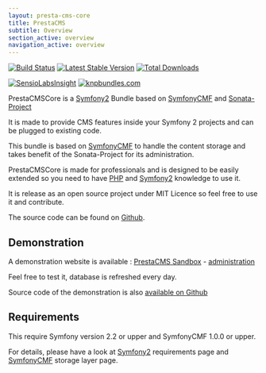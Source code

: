 ```yaml
---
layout: presta-cms-core
title: PrestaCMS
subtitle: Overview
section_active: overview
navigation_active: overview
---
```


[![Build Status](https://secure.travis-ci.org/prestaconcept/PrestaCMSCoreBundle.png?branch=master)](http://travis-ci.org/prestaconcept/PrestaCMSCoreBundle)
[![Latest Stable Version](https://poser.pugx.org/presta/cms-core-bundle/v/stable.png)](https://packagist.org/packages/presta/cms-core-bundle)
[![Total Downloads](https://poser.pugx.org/presta/cms-core-bundle/downloads.png)](https://packagist.org/packages/presta/cms-core-bundle)

[![SensioLabsInsight](https://insight.sensiolabs.com/projects/6576869b-bb02-4c6f-85ad-eac142d03b85/big.png)](https://insight.sensiolabs.com/projects/6576869b-bb02-4c6f-85ad-eac142d03b85)
[![knpbundles.com](http://knpbundles.com/prestaconcept/PrestaCMSCoreBundle/badge)](http://knpbundles.com/prestaconcept/PrestaCMSCoreBundle)


PrestaCMSCore is a [Symfony2][1] Bundle based on [SymfonyCMF][2] and [Sonata-Project][3]

It is made to provide CMS features inside your Symfony 2 projects and can be plugged to existing code.

This bundle is based on [SymfonyCMF][2] to handle the content storage and takes benefit of the Sonata-Project
for its administration.

PrestaCMSCore is made for professionals and is designed to be easily extended so you need to have [PHP][4] and [Symfony2][1]
knowledge to use it.

It is release as an open source project under MIT Licence so feel free to use it and contribute.

The source code can be found on [Github][7].

## Demonstration

A demonstration website is available : [PrestaCMS Sandbox][8] - [administration][9]

Feel free to test it, database is refreshed every day.

Source code of the demonstration is also [available on Github][10]

## Requirements

This require Symfony version 2.2 or upper and SymfonyCMF 1.0.0 or upper.

For details, please have a look at [Symfony2][5] requirements page and [SymfonyCMF][6] storage layer page.


[1]: http://symfony.com/
[2]: http://cmf.symfony.com/about
[3]: http://sonata-project.org/bundles/
[4]: http://php.net/
[5]: http://symfony.com/doc/current/reference/requirements.html
[6]: http://symfony.com/doc/master/cmf/cookbook/database/choosing_storage_layer.html
[7]: https://github.com/prestaconcept/PrestaCMSCoreBundle
[8]: http://sandbox.prestacms.com/
[9]: http://sandbox.prestacms.com/admin
[10]: https://github.com/prestaconcept/prestacms-sandbox
